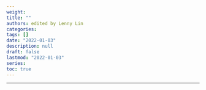 ```yaml
---
weight: 
title: ""
authors: edited by Lenny Lin
categories: 
tags: []
date: "2022-01-03"
description: null
draft: false
lastmod: "2022-01-03"
series: 
toc: true
---
```



<!--more-->
---

